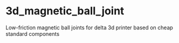 # 3d_magnetic_ball_joint
Low-friction magnetic ball joints for delta 3d printer based on cheap standard components
